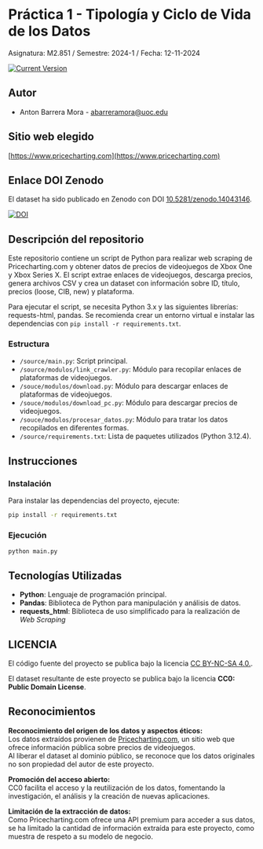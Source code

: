 # Práctica 1 - Tipología y Ciclo de Vida de los Datos

Asignatura: M2.851 / Semestre: 2024-1 / Fecha: 12-11-2024

[![Current Version](https://img.shields.io/badge/version-1.0-green.svg)](https://github.com/Kamaranis/Web-Scraping-de-videojuegos-con-potencial-de-revalorizacion)

## Autor
  * Anton Barrera Mora - [abarreramora@uoc.edu](abarreramora@uoc.edu)

## Sitio web elegido
[https://www.pricecharting.com](https://www.pricecharting.com)

## Enlace DOI Zenodo
El dataset ha sido publicado en Zenodo con DOI [10.5281/zenodo.14043146](https://doi.org/10.5281/zenodo.0000000).

[![DOI](https://zenodo.org/badge/DOI/10.5281/zenodo.14043146.svg)](https://doi.org/10.5281/zenodo.14043146)

## Descripción del repositorio

Este repositorio contiene un script de Python para realizar web scraping de Pricecharting.com y obtener datos de precios de videojuegos de Xbox One y Xbox Series X.  El script extrae enlaces de videojuegos, descarga precios, genera archivos CSV y crea un dataset con información sobre ID, título, precios (loose, CIB, new) y plataforma.

Para ejecutar el script, se necesita Python 3.x y las siguientes librerías: requests-html, pandas.  Se recomienda crear un entorno virtual e instalar las dependencias con `pip install -r requirements.txt`.

### Estructura

  * `/source/main.py`: Script principal.
  * `/source/modulos/link_crawler.py`: Módulo para recopilar enlaces de plataformas de videojuegos.
  * `/souce/modulos/download.py`: Módulo para descargar enlaces de plataformas de videojuegos.
  * `/souce/modulos/download_pc.py`: Módulo para descargar precios de videojuegos.
  *  `/souce/modulos/procesar_datos.py`: Módulo para tratar los datos recopilados en diferentes formas.
  * `/source/requirements.txt`: Lista de paquetes utilizados (Python 3.12.4).

## Instrucciones

### Instalación

Para instalar las dependencias del proyecto, ejecute:

```bash
pip install -r requirements.txt
```

### Ejecución
```
python main.py
```

## Tecnologías Utilizadas

- **Python**: Lenguaje de programación principal.
- **Pandas**: Biblioteca de Python para manipulación y análisis de datos.
- **requests_html**: Biblioteca de uso simplificado para la realización de *Web Scraping*

## LICENCIA

El código fuente del proyecto se publica bajo la licencia [CC BY-NC-SA 4.0.](https://creativecommons.org/licenses/by-nc-sa/4.0/deed.en).  

El dataset resultante de este proyecto se publica bajo la licencia **CC0: Public Domain License**.  

## Reconocimientos

**Reconocimiento del origen de los datos y aspectos éticos:**   
 Los datos extraídos provienen de [Pricecharting.com](https://www.pricecharting.com/), un sitio web que ofrece información pública sobre precios de videojuegos.  
 Al liberar el dataset al dominio público, se reconoce que los datos originales no son propiedad del autor de este proyecto.

**Promoción del acceso abierto:**  
CC0 facilita el acceso y la reutilización de los datos, fomentando la investigación, el análisis y la creación de nuevas aplicaciones.

**Limitación de la extracción de datos:**  
Como Pricecharting.com ofrece una API premium para acceder a sus datos, se ha limitado la cantidad de información extraída para este proyecto, como muestra de respeto a su modelo de negocio.